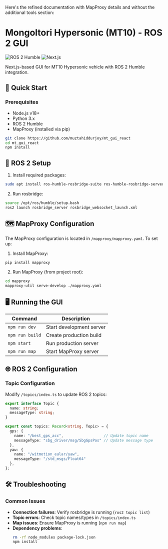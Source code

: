 Here's the refined documentation with MapProxy details and without the additional tools section:

# Mongoltori Hypersonic (MT10) - ROS 2 GUI

![ROS 2 Humble](https://img.shields.io/badge/ROS-2_Humble-blue)
![Next.js](https://img.shields.io/badge/Next.js-13-blue)

Next.js-based GUI for MT10 Hypersonic vehicle with ROS 2 Humble integration.

## 🚀 Quick Start

### Prerequisites
- Node.js v18+
- Python 3.x
- ROS 2 Humble
- MapProxy (installed via pip)

```bash
git clone https://github.com/muztahiddurjoy/mt_gui_react
cd mt_gui_react
npm install
```

## 🔧 ROS 2 Setup

1. Install required packages:
```bash
sudo apt install ros-humble-rosbridge-suite ros-humble-rosbridge-server
```

2. Run rosbridge:
```bash
source /opt/ros/humble/setup.bash
ros2 launch rosbridge_server rosbridge_websocket_launch.xml
```

## 🗺️ MapProxy Configuration

The MapProxy configuration is located in `/mapproxy/mapproxy.yaml`. To set up:

1. Install MapProxy:
```bash
pip install mapproxy
```

2. Run MapProxy (from project root):
```bash
cd mapproxy
mapproxy-util serve-develop ./mapproxy.yaml
```

## 🖥️ Running the GUI

| Command          | Description                          |
|------------------|--------------------------------------|
| `npm run dev`    | Start development server             |
| `npm run build`  | Create production build              |
| `npm start`      | Run production server                |
| `npm run map`    | Start MapProxy server                |

## 🌐 ROS 2 Configuration

### Topic Configuration
Modify `/topics/index.ts` to update ROS 2 topics:
```typescript
export interface Topic {
  name: string;
  messageType: string;
}

export const topics: Record<string, Topic> = {
  gps: {
    name: "/best_gps_acc",                  // Update topic name
    messageType: "sbg_driver/msg/SbgGpsPos" // Update message type
  },
  yaw: {
    name: "/witmotion_eular/yaw",
    messageType: "/std_msgs/Float64"
  },
};
```

## 🛠️ Troubleshooting

### Common Issues
- **Connection failures**: Verify rosbridge is running (`ros2 topic list`)
- **Topic errors**: Check topic names/types in `/topics/index.ts`
- **Map issues**: Ensure MapProxy is running (`npm run map`)
- **Dependency problems**: 
  ```bash
  rm -rf node_modules package-lock.json
  npm install
  ```
